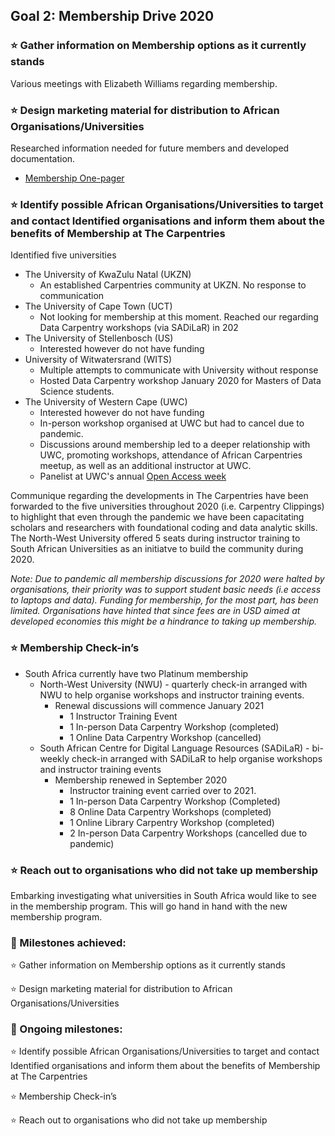 ## Goal 2: Membership Drive 2020
### :star: Gather information on Membership options as it currently stands
Various meetings with Elizabeth Williams regarding membership.

### :star: Design marketing material for distribution to African Organisations/Universities
Researched information needed for future members and developed documentation. 
- [Membership One-pager](https://docs.google.com/document/d/124UXJnDdAArXxulgn07I63huc8zb8OKePLXzNoLQ2W4/edit) 

### :star: Identify possible African Organisations/Universities to target and contact Identified organisations and inform them about the benefits of Membership at The Carpentries
Identified five universities
- The University of KwaZulu Natal (UKZN)
  - An established Carpentries community at UKZN. No response to communication
- The University of Cape Town (UCT)
  - Not looking for membership at this moment. Reached our regarding Data Carpentry workshops (via SADiLaR) in 202
- The University of Stellenbosch (US)
  - Interested however do not have funding
- University of Witwatersrand (WITS)
  - Multiple attempts to communicate with University without response
  - Hosted Data Carpentry workshop January 2020 for Masters of Data Science students. 
- The University of Western Cape (UWC)
  - Interested however do not have funding
  - In-person workshop organised at UWC but had to cancel due to pandemic. 
  - Discussions around membership led to a deeper relationship with UWC, promoting workshops, attendance of African Carpentries meetup, as well as an additional instructor at UWC. 
  - Panelist at UWC's annual [Open Access week](https://docs.google.com/presentation/d/10B2OhjZt5AqrDLwewM3bH5chfMY2-pYoFqXQyOe0TMs/edit#slide=id.p)

Communique regarding the developments in The Carpentries have been forwarded to the five universities throughout 2020 (i.e. Carpentry Clippings) to highlight that even through the pandemic we have been capacitating scholars and researchers with foundational coding and data analytic skills. The North-West University offered 5 seats during instructor training to South African Universities as an initiatve to build the community during 2020. 

*Note: Due to pandemic all membership discussions for 2020 were halted by organisations, their priority was to support student basic needs (i.e access to laptops and data). Funding for membership, for the most part, has been limited. Organisations have hinted that since fees are in USD aimed at developed economies this might be a hindrance to taking up membership.* 

### :star: Membership Check-in’s
- South Africa currently have two Platinum membership
  - North-West University (NWU) - quarterly check-in arranged with NWU to help organise workshops and instructor training events. 
    - Renewal discussions will commence January 2021
      - 1 Instructor Training Event
      - 1 In-person Data Carpentry Workshop (completed)
      - 1 Online Data Carpentry Workshop (cancelled)
  - South African Centre for Digital Language Resources (SADiLaR) - bi-weekly check-in arranged with SADiLaR to help organise workshops and instructor training events 
    - Membership renewed in September 2020
      - Instructor training event carried over to 2021. 
       - 1 In-person Data Carpentry Workshop (Completed)
       - 8 Online Data Carpentry Workshops (completed)
       - 1 Online Library Carpentry Workshop (completed)
       - 2 In-person Data Carpentry Workshops (cancelled due to pandemic)

### :star: Reach out to organisations who did not take up membership
Embarking investigating what universities in South Africa would like to see in the membership program. This will go hand in hand with the new membership program. 

### :large_blue_diamond: Milestones achieved:
:star: Gather information on Membership options as it currently stands

:star: Design marketing material for distribution to African Organisations/Universities

### :large_blue_diamond: Ongoing milestones:
:star: Identify possible African Organisations/Universities to target and contact Identified organisations and inform them about the benefits of Membership at The Carpentries

:star: Membership Check-in’s

:star: Reach out to organisations who did not take up membership


